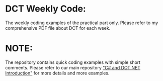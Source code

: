 # DCT Weekly Code:
The weekly coding examples of the practical part only. Please refer to my comprehensive PDF file about DCT for each week.

# NOTE:
The repository contains quick coding examples with simple short comments. Please refer to our main repository ["C# and DOT NET Introduction"](https://github.com/anmarjarjees/dotnet-csharp-intro) for more details and more examples.